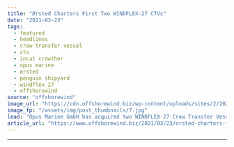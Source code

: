 ```yaml
---
title: "Ørsted Charters First Two WINDFLEX-27 CTVs"
date: "2021-03-23"
tags: 
  - featured
  - headlines
  - crew transfer vessel
  - ctv
  - incat crowther
  - opus marine
  - ørsted
  - penguin shipyard
  - windflex 27
  - offshorewind
source: "offshorewind"
image_url: "https://cdn.offshorewind.biz/wp-content/uploads/sites/2/2021/03/23124004/%C3%98rsted-Charters-First-Two-WINDFLEX-27-CTVs.jpg"
image_fp: "/assets/img/post_thumbnails/7.jpg"
lead: "Opus Marine GmbH has acquired two WINDFLEX-27 Crew Transfer Vessels, Valkyrie and Wotan, which"
article_url: "https://www.offshorewind.biz/2021/03/23/orsted-charters-first-two-windflex-27-ctvs/"
---
```


---
